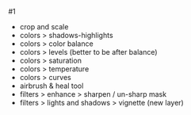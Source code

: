 #1
- crop and scale
- colors > shadows-highlights
- colors > color balance
- colors > levels (better to be after balance)
- colors > saturation
- colors > temperature
- colors > curves
- airbrush & heal tool
- filters > enhance > sharpen / un-sharp mask
- filters > lights and shadows > vignette (new layer)